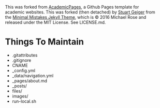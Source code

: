 This was forked from [AcademicPages](https://github.com/academicpages/academicpages.github.io), a Github Pages template for academic websites. This was forked (then detached) by [Stuart Geiger](https://github.com/staeiou) from the [Minimal Mistakes Jekyll Theme](https://mmistakes.github.io/minimal-mistakes/), which is © 2016 Michael Rose and released under the MIT License. See LICENSE.md.

# Things To Maintain

- .gitattributes
- .gitignore
- CNAME
- _config.yml
- _data/navigation.yml
- _pages/about.md
- _posts/
- files/
- images/
- run-local.sh
